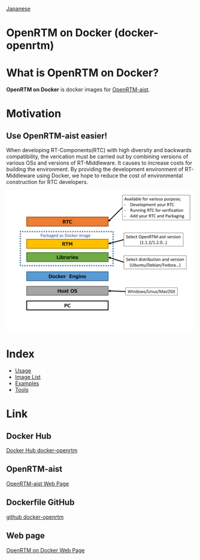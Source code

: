 [Japanese](ja/index)

OpenRTM on Docker (docker-openrtm)
==================================

# What is **OpenRTM on Docker**?
**OpenRTM on Docker** is docker images for [OpenRTM-aist](http://www.openrtm.org/openrtm/).

# Motivation
## Use OpenRTM-aist easier!
When developing RT-Components(RTC) with high diversity and backwards compatibility,
the verication must be carried out by combining versions of various OSs and versions of RT-Middleware.
It causes to increase costs for building the environment.
By providing the development environment of RT-Middleware using Docker,
we hope to reduce the cost of environmental construction for RTC developers.

![Architecture of OpenRTM on Docker](img/basic.png)

# Index
* [Usage](usage)
* [Image List](image)
* [Examples](examples)
* [Tools](tools)

# Link

## Docker Hub
[Docker Hub docker-openrtm](https://hub.docker.com/r/takahasi/docker-openrtm/)

## OpenRTM-aist
[OpenRTM-aist Web Page](http://www.openrtm.org/openrtm/)

## Dockerfile GitHub
[github docker-openrtm](https://github.com/takahasi/docker-openrtm)

## Web page
[OpenRTM on Docker Web Page](https://takahasi.github.io/docker-openrtm/)
